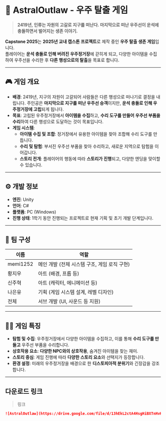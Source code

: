 # 🚀 AstralOutlaw - 우주 탈출 게임

> **2419년, 인류는 자원의 고갈로 지구를 떠난다. 마지막으로 떠난 우주선이 운석에 충돌하면서 벌어지는 생존 이야기.**

**Capstone 2025**는 **2025년 교내 캡스톤 프로젝트**로 제작 중인 **우주 탈출 생존 게임**입니다.  
플레이어는 **운석 충돌로 인해 버려진 우주정거장**에 갇히게 되고, 다양한 아이템을 수집하여 우주선을 수리한 후 **다른 행성으로의 탈출**을 목표로 합니다.

---

## 🎮 게임 개요

- **배경**: 2419년, 지구의 자원이 고갈되어 사람들은 다른 행성으로 떠나기로 결정을 내립니다. 주인공은 **마지막으로 지구를 떠난 우주선 승객**이지만, **운석 충돌로 인해 우주정거장에 고립**되게 됩니다.
- **목표**: 고립된 우주정거장에서 **아이템을 수집**하고, **수리 도구를 만들어 우주선 부품을 수리**하여 다른 행성으로 도달하는 것이 목표입니다.
- **게임 시스템**:  
  - **아이템 수집 및 조합**: 정거장에서 유용한 아이템을 찾아 조합해 수리 도구를 만듭니다.
  - **수리 및 탐험**: 부서진 우주선 부품을 찾아 수리하고, 새로운 지역으로 탐험을 이어갑니다.
  - **스토리 전개**: 플레이어의 행동에 따라 **스토리가 진행**되고, 다양한 엔딩을 맞이할 수 있습니다.

---

## ⚙️ 개발 정보

- **엔진**: Unity
- **언어**: C#
- **플랫폼**: PC (Windows)
- **진행 상태**: 1학기 동안 진행되는 프로젝트로 현재 기획 및 초기 개발 단계입니다.

---

## 👥 팀 구성

| 이름      | 역할                                   |
|-----------|--------------------------------------|
| memi1252  | 메인 개발 (전체 시스템 구조, 게임 로직 구현)  |
| 황지우    | 아트 (배경, 프롭 등)    |
| 신주혁    | 아트 (캐릭터, 에니메이션 등)    |
| 나은유    | 기획 (게임 시스템 설계, 레벨 디자인)       |
| 전체   | 서브 개발 (UI, 사운드 등 지원)             |

---

## 🧑‍🚀 게임 특징

- **탐험 및 수집**: 우주정거장에서 다양한 아이템을 수집하고, 이를 통해 **수리 도구를 만들고** 우주선 부품을 수리합니다.
- **상호작용 요소**: **다양한 NPC와의 상호작용**, 숨겨진 아이템을 찾는 재미.
- **스토리 중심**: 게임 진행에 따라 **다양한 스토리 요소**와 선택지가 등장합니다.
- **환경 설정**: 미래의 우주정거장을 배경으로 한 **디스토피아적 분위기**와 긴장감을 강조합니다.

---

## 다운로드 링크

> 링크

```md
![AstralOutlaw](https://drive.google.com/file/d/13hEkL2ctA4HsgHiBXTnHvKF6BAKJwEaE/view?usp=drive_link)
